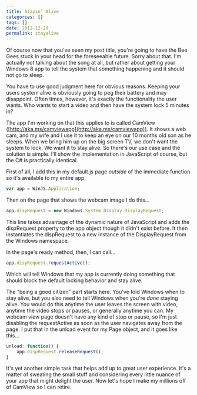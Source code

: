 ```yaml
---
title: Stayin’ Alive
categories: []
tags: []
date: 2012-12-20
permalink: stayalive
---
```


Of course now that you&#39;ve seen my post title, you&#39;re going to have the Bee Gees stuck in your head for the foreseeable future. Sorry about that. I&#39;m actually not talking about the song at all, but rather about getting your Windows 8 app to tell the system that something happening and it should not go to sleep.
<!-- xmore -->

You have to use good judgment here for obvious reasons. Keeping your users system alive is obviously going to peg their battery and may disappoint. Often times, however, it&#39;s exactly the functionality the user wants. Who wants to start a video and then have the system lock 5 minutes in?

The app I&#39;m working on that this applies to is called CamView ([http://aka.ms/camviewapp](http://aka.ms/camviewapp)). It shows a web cam, and my wife and I use it to keep an eye on our 10 months old son as he sleeps. When we bring him up on the big screen TV, we don&#39;t want the system to lock. We want it to stay alive. So there&#39;s our use case and the solution is simple. I&#39;ll show the implementation in JavaScript of course, but the C# is practically identical.

First of all, I add this in my default.js page _outside_ of the immediate function so it&#39;s available to my entire app.

``` js
var app = WinJS.Application;
```

Then on the page that shows the webcam image I do this...

``` js
app.dispRequest = new Windows.System.Display.DisplayRequest;
```

This line takes advantage of the dynamic nature of JavaScript and adds the dispRequest property to the app object though it didn&#39;t exist before. It then instantiates the dispRequest to a new instance of the DisplayRequest from the Windows namespace.

In the page&#39;s ready method, then, I can call...

``` js
app.dispRequest.requestActive();
```

Which will tell Windows that my app is currently doing something that should block the default locking behavior and stay alive.

The "being a good citizen" part starts here. You&#39;ve told Windows when to stay alive, but you also need to tell Windows when you&#39;re _done_ staying alive. You would do this anytime the user leaves the screen with video, anytime the video stops or pauses, or generally anytime you can. My webcam view page doesn&#39;t have any kind of stop or pause, so I&#39;m just disabling the requestActive as soon as the user navigates away from the page. I put that in the unload event for my Page object, and it goes like this...

``` js
unload: function() {
    app.dispRequest.releaseRequest();
}
```

It&#39;s yet another simple task that helps add up to great user experience. It&#39;s a matter of sweating the small stuff and considering every little nuance of your app that might delight the user. Now let&#39;s hope I make my millions off of CamView so I can retire.